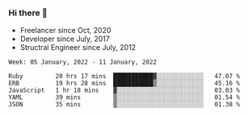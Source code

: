 ### Hi there 👋

- Freelancer since Oct, 2020
- Developer since July, 2017
- Structral Engineer since July, 2012

<!--START_SECTION:waka-->
```text
Week: 05 January, 2022 - 11 January, 2022

Ruby         20 hrs 17 mins  ███████████▓░░░░░░░░░░░░░   47.07 % 
ERB          19 hrs 28 mins  ███████████▒░░░░░░░░░░░░░   45.16 % 
JavaScript   1 hr 18 mins    ▓░░░░░░░░░░░░░░░░░░░░░░░░   03.03 % 
YAML         39 mins         ▒░░░░░░░░░░░░░░░░░░░░░░░░   01.54 % 
JSON         35 mins         ▒░░░░░░░░░░░░░░░░░░░░░░░░   01.38 % 
```
<!--END_SECTION:waka-->
